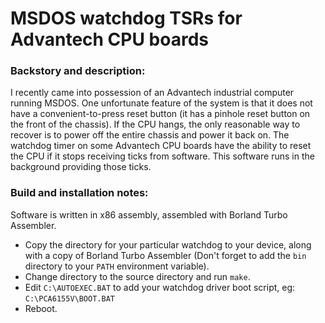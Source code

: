# MSDOS watchdog TSRs for Advantech CPU boards


### Backstory and description:

I recently came into possession of an Advantech industrial computer running
MSDOS.  One unfortunate feature of the system is that it does not have a
convenient-to-press reset button (it has a pinhole reset button on the front of
the chassis).  If the CPU hangs, the only reasonable way to recover is to power
off the entire chassis and power it back on.  The watchdog timer on some
Advantech CPU boards have the ability to reset the CPU if it stops receiving
ticks from software.  This software runs in the background providing those
ticks.

### Build and installation notes:

Software is written in x86 assembly, assembled with Borland Turbo Assembler.

- Copy the directory for your particular watchdog to your device, along with a
copy of Borland Turbo Assembler (Don't forget to add the `bin` directory to
your `PATH` environment variable).
- Change directory to the source directory and run `make`.
- Edit `C:\AUTOEXEC.BAT` to add your watchdog driver boot script,
eg: `C:\PCA6155V\BOOT.BAT`
- Reboot.
